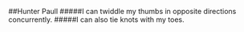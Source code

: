 ##Hunter Paull
#####I can twiddle my thumbs in opposite directions concurrently.
#####I can also tie knots with my toes.